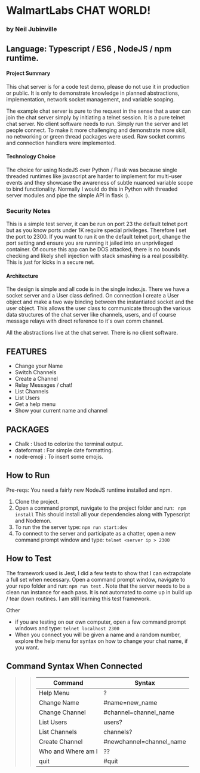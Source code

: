 # WalmartLabs  CHAT WORLD!  
### by Neil Jubinville
## Language:  Typescript / ES6 , NodeJS / npm runtime.  

#### Project Summary

This chat server is for a code test demo, please do not use it in production or public.  It is only to demonstrate knowledge in planned abstractions, implementation, network socket management, and variable scoping.   

The example chat server is pure to the request in the sense that a user can join the chat server simply by initiating a telnet session. It is a pure telnet chat server.  No client software needs to run.  Simply run the server and let people connect.  To make it more challenging and demonstrate more skill, no networking or green thread packages were used.  Raw socket comms and connection handlers were implemented.   

#### Technology Choice

The choice for using NodeJS over Python / Flask was because single threaded runtimes like javascript are harder to implement for multi-user events and they showcase the awareness of subtle nuanced variable scope to bind functionality.  Normally I would do this in Python with threaded server modules and pipe the simple API in flask :).

### Security Notes
This is a simple test server, it can be run on port 23 the default telnet port but as you know ports under 1K require special privileges.  Therefore I set the port to 2300.  If you want to run it on the default telnet port, change the port setting and ensure you are running it jailed into an unprivileged container.   Of course this app can be DOS attacked, there is no bounds checking and likely shell injection with stack smashing is a real possibility.   This is just for kicks in a secure net. 

#### Architecture

The design is simple and all code is in the single index.js.  There we have a socket server and a User class defined.  On connection I create a User object and make a two way binding between the instantiated socket and the user object.  This allows the user class to communicate through the various data structures of the chat server like channels, users, and of course message relays with direct reference to it's own comm channel.  

All the abstractions live at the chat server.   There is no client software.


## FEATURES
- Change your Name
- Switch Channels
- Create a Channel
- Relay Messages / chat!
- List Channels
- List Users
- Get a help menu
- Show your current name and channel

## PACKAGES
- Chalk : Used to colorize the terminal output.
- dateformat : For simple date formatting.
- node-emoji : To insert some emojis.

## How to Run
Pre-reqs:  You need a fairly new NodeJS runtime installed and npm.

1) Clone the project.
2) Open a command prompt, navigate to the project folder and run: ``` npm install```
   This should install all your dependencies along with Typescript and Nodemon.
3) To run the the server type:  ``` npm run start:dev ```
4) To connect to the server and participate as a chatter, open a new command prompt window and type:
   ```telnet <server ip > 2300 ``` 

## How to Test
The framework used is Jest,  I did a few tests to show that I can extrapolate a full set when necessary.
Open a command prompt window, navigate to your repo folder and run:  ```npm run test``` . Note that the server needs to be a clean run instance for each pass. It is not automated to come up in build up / tear down routines.  I am still learning this test framework.

Other
* if you are testing on our own computer,  open a few command prompt windows and type:  ```telnet localhost 2300```
* When you connect you will be given a name and a random number, explore the help menu for syntax on how to change your chat name, if you want.


## Command Syntax When Connected

>>| Command | Syntax |
>>|---------|--------|
>>| Help Menu | ? |
>>| Change Name |   #name=new_name |
>>| Change Channel  |  #channel=channel_name |
>>| List Users   |    users? |
>>| List Channels  |   channels? |
>>| Create Channel |   #newchannel=channel_name |
>>| Who and Where am I | ??  |
>>| quit | #quit |




